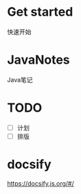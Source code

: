 # Get started
快速开始

# JavaNotes
Java笔记

# TODO
- [ ] 计划
- [ ] 排版

# docsify
https://docsify.js.org/#/